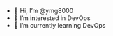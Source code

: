 - 👋 Hi, I’m @ymg8000
- 👀 I’m interested in DevOps
- 🌱 I’m currently learning DevOps

<!---
ymg8000/ymg8000 is a ✨ special ✨ repository because its `README.md` (this file) appears on your GitHub profile.
--->
